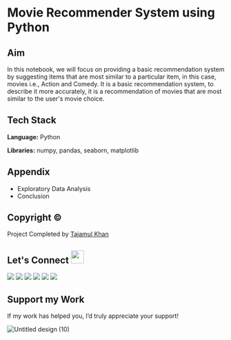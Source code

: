 # Movie Recommender System using Python

###

## Aim

In this notebook, we will focus on providing a basic recommendation system by suggesting items that are most similar to a particular item, in this case, movies i.e., Action and Comedy. It is a basic recommendation system, to describe it more accurately, it is a recommendation of movies that are most similar to the user's movie choice.

## Tech Stack

**Language:** Python

**Libraries:** numpy, pandas, seaborn, matplotlib

## Appendix

* Exploratory Data Analysis
* Conclusion

## Copyright ©

Project Completed by [Tajamul Khan](https://github.com/tajamulkhann)

## Let's Connect <img src="https://github.com/JayantGoel001/JayantGoel001/blob/master/GIF/Handshake.gif" height="30px" style="max-width:100%;">

  <a href="https://www.linkedin.com/in/tajamulkhann/"><img src="https://img.shields.io/badge/linkedin-%230077B5.svg?style=for-the-badge&logo=linkedin&logoColor=white"></a>
  <a href="https://medium.com/@tajamulkhan"><img src="https://img.shields.io/badge/Medium-12100E?style=for-the-badge&logo=medium&logoColor=white"></a>
  <a href="https://www.kaggle.com/tajamulkhan"><img src="https://img.shields.io/badge/Kaggle-035a7d?style=for-the-badge&logo=kaggle&logoColor=white"></a>
  <a href="https://www.youtube.com"><img src="https://img.shields.io/badge/YouTube-%23FF0000.svg?style=for-the-badge&logo=YouTube&logoColor=white"></a>
  <a href="https://github.com/tajamulkhann"><img src="https://img.shields.io/badge/Github-12100E?style=for-the-badge&logo=github&logoColor=white"></a>
  <a href="https://substack.com/@tajamulkhan"><img src="https://img.shields.io/badge/Substack-%23006f5c.svg?style=for-the-badge&logo=substack&logoColor=FF6719"></a>

## Support my Work
If my work has helped you, I’d truly appreciate your support!

![Untitled design (10)](https://github.com/user-attachments/assets/127762f6-edae-4bea-989a-5296cf161ed3) 



